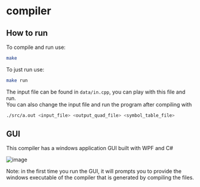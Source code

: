 # compiler

## How to run
To compile and run use:
```bash
make
```
To just run use:
```bash
make run
```
The input file can be found in `data/in.cpp`, you can play with this file and run.  
You can also change the input file and run the program after compiling with
```bash
./src/a.out <input_file> <output_quad_file> <symbol_table_file>
```

## GUI
This compiler has a windows application GUI built with WPF and C#

![image](https://user-images.githubusercontent.com/32793798/121600341-99b07f80-ca44-11eb-9ed3-74d198ca191c.png)

Note: in the first time you run the GUI, it will prompts you to provide the windows executable of the compiler that is generated by compiling the files.
